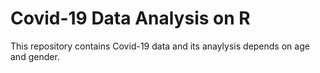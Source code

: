 # Covid-19 Data Analysis on R

This repository contains Covid-19 data and its anaylysis depends on age and gender.

